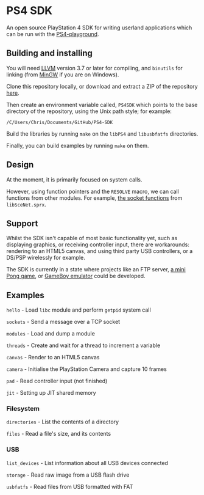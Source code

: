 # PS4 SDK
An open source PlayStation 4 SDK for writing userland applications which can be run with the [PS4-playground](https://github.com/CTurt/PS4-playground).

## Building and installing
You will need [LLVM](http://llvm.org/releases/) version 3.7 or later for compiling, and `binutils` for linking (from [MinGW](http://www.mingw.org/) if you are on Windows).

Clone this repository locally, or download and extract a ZIP of the repository [here](https://github.com/CTurt/PS4-SDK/archive/master.zip).

Then create an environment variable called, `PS4SDK` which points to the base directory of the repository, using the Unix path style; for example:

    /C/Users/Chris/Documents/GitHub/PS4-SDK

Build the libraries by running `make` on the `libPS4` and `libusbfatfs` directories.

Finally, you can build examples by running `make` on them.

## Design
At the moment, it is primarily focused on system calls.

However, using function pointers and the `RESOLVE` macro, we can call functions from other modules. For example, [the socket functions](https://github.com/CTurt/PS4-SDK/blob/master/source/network.c) from `libSceNet.sprx`.

## Support
Whilst the SDK isn't capable of most basic functionality yet, such as displaying graphics, or receiving controller input, there are workarounds: rendering to an HTML5 canvas, and using third party USB controllers, or a DS/PSP wirelessly for example.

The SDK is currently in a state where projects like an FTP server, [a mini Pong game](https://github.com/CTurt/PS4-Pong), or [GameBoy emulator](https://github.com/CTurt/Cinoop) could be developed.

## Examples
`hello` - Load `libc` module and perform `getpid` system call

`sockets` - Send a message over a TCP socket

`modules` - Load and dump a module

`threads` - Create and wait for a thread to increment a variable

`canvas` - Render to an HTML5 canvas

`camera` - Initialise the PlayStation Camera and capture 10 frames

`pad` - Read controller input (not finished)

`jit` - Setting up JIT shared memory

### Filesystem
`directories` - List the contents of a directory

`files` - Read a file's size, and its contents

### USB
`list_devices` - List information about all USB devices connected

`storage` - Read raw image from a USB flash drive

`usbfatfs` - Read files from USB formatted with FAT
